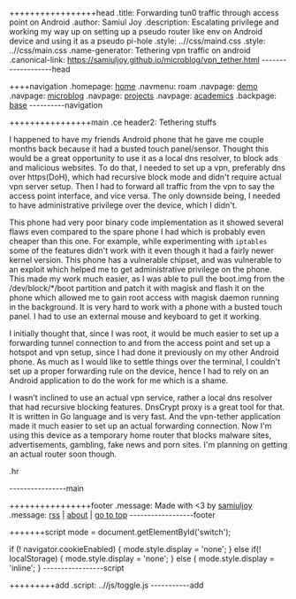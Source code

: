 +++++++++++++++++head
.title: Forwarding tun0 traffic through access point on Android
.author: Samiul Joy
.description: Escalating privilege and working my way up on setting up a pseudo router like env on Android device and using it as a pseudo pi-hole
.style: ..//css/maind.css
.style: ..//css/main.css
.name-generator: Tethering vpn traffic on android
.canonical-link: https://samiuljoy.github.io/microblog/vpn_tether.html
-------------------head

++++navigation
.homepage: [home](..//index.html)
.navmenu: roam
.navpage: [demo](..//demo/base.html)
.navpage: [microblog](..//microblog/base.html)
.navpage: [projects](..//projects/base.html)
.navpage: [academics](..//academics/base.html)
.backpage: [base](base.html)
----------navigation

++++++++++++++++main
.ce header2: Tethering stuffs

I happened to have my friends Android phone that he gave me couple months back because it had a busted touch panel/sensor. Thought this would be a great opportunity to use it as a local dns resolver, to block ads and malicious websites. To do that, I needed to set up a vpn, preferably dns over https(DoH), which had recursive block mode and didn't require actual vpn server setup. Then I had to forward all traffic from the vpn to say the access point interface, and vice versa. The only downside being, I needed to have administrative privilege over the device, which I didn't.

This phone had very poor binary code implementation as it showed several flaws even compared to the spare phone I had which is probably even cheaper than this one. For example, while experimenting with `iptables` some of the features didn't work with it even though it had a fairly newer kernel version. This phone has a vulnerable chipset, and was vulnerable to an exploit which helped me to get administrative privilege on the phone. This made my work much easier, as I was able to pull the boot.img from the /dev/block/\*/boot partition and patch it with magisk and flash it on the phone which allowed me to gain root access with magisk daemon running in the background. It is very hard to work with a phone with a busted touch panel. I had to use an external mouse and keyboard to get it working.

I initially thought that, since I was root, it would be much easier to set up a forwarding tunnel connection to and from the access point and set up a hotspot and vpn setup, since I had done it previously on my other Android phone. As much as I would like to settle things over the terminal, I couldn't set up a proper forwarding rule on the device, hence I had to rely on an Android application to do the work for me which is a shame.

I wasn't inclined to use an actual vpn service, rather a local dns resolver that had recursive blocking features. DnsCrypt proxy is a great tool for that. It is written in Go language and is very fast. And the vpn-tether application made it much easier to set up an actual forwarding connection. Now I'm using this device as a temporary home router that blocks malware sites, advertisements, gambling, fake news and porn sites. I'm planning on getting an actual router soon though.

.hr

----------------main

++++++++++++++++footer
.message: Made with <3 by [samiuljoy](https://github.com/samiuljoy)
.message: [rss](/rss.xml) | [about](/about.html) | [go to top](#)
------------------footer

+++++++script
mode = document.getElementById('switch');

if (! navigator.cookieEnabled) {
	mode.style.display = 'none';
}
else if(! localStorage) {
	mode.style.display = 'none';
}
else {
	mode.style.display = 'inline';
}
-----------------script

+++++++++add
.script: ..//js/toggle.js
-----------add
